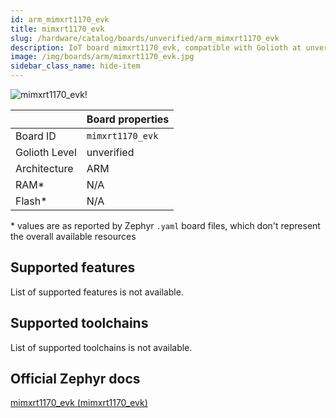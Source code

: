 ```yaml
---
id: arm_mimxrt1170_evk
title: mimxrt1170_evk
slug: /hardware/catalog/boards/unverified/arm_mimxrt1170_evk
description: IoT board mimxrt1170_evk, compatible with Golioth at unverified level.
image: /img/boards/arm/mimxrt1170_evk.jpg
sidebar_class_name: hide-item
---
```


[//]: # (This is an auto-generated file, do not edit! Changes to it will be lost upon re-generation)

![mimxrt1170_evk!](/img/boards/arm/mimxrt1170_evk.jpg "mimxrt1170_evk")

|                | Board properties     |
| -------------  | -------------------- |
| Board ID       | `mimxrt1170_evk` |
| Golioth Level  | unverified       |
| Architecture   | ARM |
| RAM*           | N/A |
| Flash*         | N/A |

\* values are as reported by Zephyr `.yaml` board files, which don't represent the overall available resources



## Supported features

List of supported features is not available.

## Supported toolchains

List of supported toolchains is not available.

## Official Zephyr docs

[mimxrt1170_evk (mimxrt1170_evk)](https://docs.zephyrproject.org/latest/boards/arm/mimxrt1170_evk/doc/index.html)
